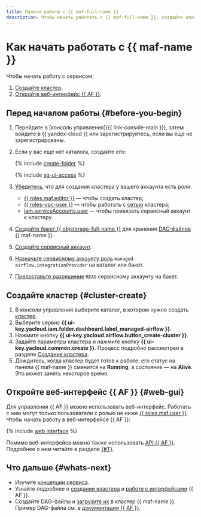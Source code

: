 ```yaml
---
title: Начало работы с {{ maf-full-name }}
description: Чтобы начать работать с {{ maf-full-name }}, создайте кластер сервиса и откройте веб-интерфейс {{ AF }}.
---
```


# Как начать работать с {{ maf-name }}

Чтобы начать работу с сервисом:

1. [Создайте кластер](#cluster-create).
1. [Откройте веб-интерфейс {{ AF }}](#web-gui).

## Перед началом работы {#before-you-begin}

1. Перейдите в [консоль управления]({{ link-console-main }}), затем войдите в {{ yandex-cloud }} или зарегистрируйтесь, если вы еще не зарегистрированы.

1. Если у вас еще нет каталога, создайте его:

   {% include [create-folder](../_includes/create-folder.md) %}

   {% include [sg-ui-access](../_includes/mdb/maf/note-sg-ui-access.md) %}

1. [Убедитесь](../iam/operations/roles/get-assigned-roles.md), что для создания кластера у вашего аккаунта есть роли:

    * [{{ roles.maf.editor }}](security/index.md#managed-airflow-editor) — чтобы создать кластер;
    * [{{ roles-vpc-user }}](../vpc/security/index.md#vpc-user) — чтобы работать с [сетью](../vpc/concepts/network.md#network) кластера;
    * [iam.serviceAccounts.user](../iam/security/index.md#iam-serviceAccounts-user) — чтобы привязать сервисный аккаунт к кластеру.

1. [Создайте бакет {{ objstorage-full-name }}](../storage/operations/buckets/create.md) для хранения [DAG-файлов](concepts/index.md#about-the-service) {{ maf-name }}.
1. [Создайте сервисный аккаунт](../iam/operations/sa/create.md).
1. [Назначьте сервисному аккаунту роль](../iam/operations/sa/assign-role-for-sa.md) `managed-airflow.integrationProvider` на каталог или бакет.
1. [Предоставьте разрешение](../storage/operations/buckets/edit-acl.md) `READ` сервисному аккаунту на бакет.

## Создайте кластер {#cluster-create}

1. В консоли управления выберите каталог, в котором нужно создать [кластер](../glossary/cluster.md).
1. Выберите сервис **{{ ui-key.yacloud.iam.folder.dashboard.label_managed-airflow }}**.
1. Нажмите кнопку **{{ ui-key.yacloud.airflow.button_create-cluster }}**.
1. Задайте параметры кластера и нажмите кнопку **{{ ui-key.yacloud.common.create }}**. Процесс подробно рассмотрен в разделе [Создание кластера](operations/cluster-create.md).
1. Дождитесь, когда кластер будет готов к работе: его статус на панели {{ maf-name }} сменится на **Running**, а состояние — на **Alive**. Это может занять некоторое время.

## Откройте веб-интерфейс {{ AF }} {#web-gui}

Для управления {{ AF }} можно использовать веб-интерфейс. Работать с ним могут только пользователи с ролью не ниже [{{ roles.maf.user }}](security/index.md#managed-airflow-user). Чтобы начать работу в веб-интерфейсе {{ AF }}:

{% include [web interface](../_includes/mdb/maf/web-interface.md) %}

Помимо веб-интерфейса можно также использовать [API {{ AF }}](https://airflow.apache.org/docs/apache-airflow/stable/stable-rest-api-ref.html). Подробнее о нем читайте в разделе [{#T}](operations/af-interfaces.md).

## Что дальше {#whats-next}

* Изучите [концепции сервиса](concepts/index.md).
* Узнайте подробнее о [создании кластера](operations/cluster-create.md) и [работе с интерфейсами](operations/af-interfaces.md) {{ AF }}.
* Создайте DAG-файлы и [загрузите их](operations/upload-dags.md) в кластер {{ maf-name }}. Пример DAG-файла см. в [документации {{ AF }}](https://airflow.apache.org/docs/apache-airflow/stable/tutorial/fundamentals.html).
